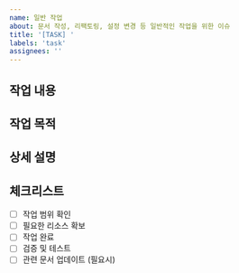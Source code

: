 ```yaml
---
name: 일반 작업
about: 문서 작성, 리팩토링, 설정 변경 등 일반적인 작업을 위한 이슈
title: '[TASK] '
labels: 'task'
assignees: ''
---
```


## 작업 내용

<!-- 어떤 작업을 수행할 것인지 간단히 설명해주세요 -->

## 작업 목적

<!-- 왜 이 작업이 필요한지 설명해주세요 -->

## 상세 설명

<!-- 작업에 대한 구체적인 내용을 작성해주세요 -->
<!-- 예: 변경할 설정 항목, 작성할 문서 내용, 리팩토링 범위 등 -->

## 체크리스트

- [ ] 작업 범위 확인
- [ ] 필요한 리소스 확보
- [ ] 작업 완료
- [ ] 검증 및 테스트
- [ ] 관련 문서 업데이트 (필요시)

